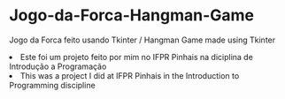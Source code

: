 # Jogo-da-Forca-Hangman-Game
Jogo da Forca feito usando Tkinter / Hangman Game made using Tkinter

<li>Este foi um projeto feito por mim no IFPR Pinhais na diciplina de Introdução a Programação</li>
<li>This was a project I did at IFPR Pinhais in the Introduction to Programming discipline</li>
